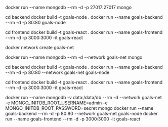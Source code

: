 docker run --name mongodb --rm -d -p 27017:27017 mongo


cd backend
docker build -t goals-node .
docker run --name goals-backend --rm -d -p 80:80 goals-node


cd frontend
docker build -t goals-react .
docker run --name goals-frontend --rm -d -p 3000:3000 -it goals-react



docker network create goals-net


docker run --name mongodb --rm -d --network goals-net mongo

cd backend
docker build -t goals-node .
docker run --name goals-backend --rm -d -p 80:80 --network goals-net goals-node

cd frontend
docker build -t goals-react .
docker run --name goals-frontend --rm -d -p 3000:3000 -it goals-react





docker run --name mongodb -v  data:/data/db --rm -d --network goals-net -e MONGO_INITDB_ROOT_USERNAME=admin -e MONGO_INITDB_ROOT_PASSWORD=secret mongo
docker run --name goals-backend --rm -d -p 80:80 --network goals-net goals-node
docker run --name goals-frontend --rm -d -p 3000:3000 -it goals-react
